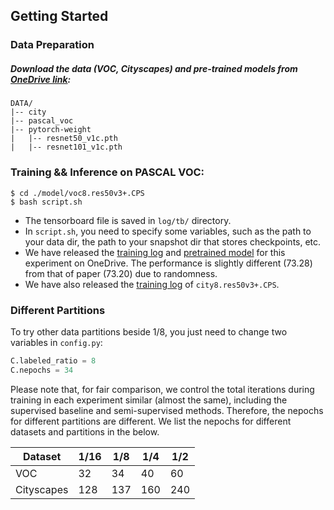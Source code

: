## Getting Started

### Data Preparation 
##### Download the data (VOC, Cityscapes) and pre-trained models from  [OneDrive link](https://pkueducn-my.sharepoint.com/:f:/g/personal/pkucxk_pku_edu_cn/EtjNKU0oVMhPkOKf9HTPlVsBIHYbACel6LSvcUeP4MXWVg?e=139icd): 

```
DATA/
|-- city
|-- pascal_voc
|-- pytorch-weight
|   |-- resnet50_v1c.pth
|   |-- resnet101_v1c.pth
```


### Training && Inference on PASCAL VOC:

```shell
$ cd ./model/voc8.res50v3+.CPS
$ bash script.sh
```

- The tensorboard file is saved in `log/tb/` directory.
- In `script.sh`, you need to specify some variables, such as the path to your data dir, the path to your snapshot dir that stores checkpoints, etc.
- We have released the [training log](https://pkueducn-my.sharepoint.com/:t:/g/personal/pkucxk_pku_edu_cn/ERl1pm99zhFIvIIB8y82WiIB13AQ9Hd8FyrJQ5v3fpP0vg?e=Nd0f1M) and [pretrained model](https://pkueducn-my.sharepoint.com/:u:/g/personal/pkucxk_pku_edu_cn/ESx6vF1dapJGkbsLWHnHSakBdFOkooQcIFeDpCRTVJS8Iw?e=zMCvhj) for this experiment on OneDrive. The performance is slightly different (73.28) from that of paper (73.20) due to randomness.
- We have also released the [training log](https://pkueducn-my.sharepoint.com/:t:/g/personal/pkucxk_pku_edu_cn/EdRRCsS2KtFGoTophitkLh0BnA40ZPBmuVKhWEV-biF2lw?e=8LaE88) of `city8.res50v3+.CPS`.

### Different Partitions
To try other data partitions beside 1/8, you just need to change two variables in `config.py`:
```python
C.labeled_ratio = 8
C.nepochs = 34
```
Please note that, for fair comparison, we control the total iterations during training in each experiment similar (almost the same), including the supervised baseline and semi-supervised methods. Therefore, the nepochs for different partitions are different. We list the nepochs for different datasets and partitions in the below.

| Dataset    | 1/16 | 1/8  | 1/4  | 1/2  |
| ---------- | ---- | ---- | ---- | ---- |
| VOC        | 32   | 34   | 40   | 60   |
| Cityscapes | 128  | 137  | 160  | 240  |

